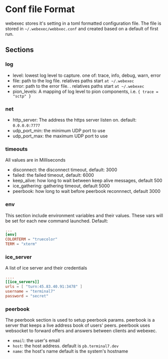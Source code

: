 # Conf file Format

webexec stores it's setting in a toml formatted configuration file. The file is
stored in `~/.webexec/webbxec.conf` and created based on a default of first
run. 


## Sections

### log

- level: lowest log level to capture. one of: trace, info, debug, warn, error
- file: path to the log file. relatives paths start `at ~/.webexec`
- error: path to the error file. . relatives paths start `at ~/.webexec`
- pion_levels: A mapping of log level to pion components, i.e. `{ trace = "sctp" }`

### net

- http_server: The address the https server listen on. default: `0.0.0.0:7777`
- udp_port_min: the minimum UDP port to use
- udp_port_max: the maximum UDP port to use

### timeouts

All values are in Milliseconds

- disconnect: the disconnect timeout, default: 3000
- failed: the failed timeout, default: 6000
- keep_alive: how long to wait between keep alive messages, default 500
- ice_gathering: gathering timeout, default 5000
- peerbook: how long to wait before peerbook reconnnect, default 3000

### env 

This section include environment variables and their values. These vars will be
set for each new command launched. Default:

``` toml
...
[env]
COLORTERM = "truecolor"
TERM = "xterm"
```
### ice_server

A list of ice server and their credentials

```toml
....
[[ice_servers]]
urls = [ "turn:45.83.40.91:3478" ]
username = "terminal7"
password = "secret"
```

### peerbook

The peerbook section is used to setup peerbook params. peerbook is a server
that keeps a live address book of users' peers. peerbook uses websocket
to forward offers and answers between clients and webexec.

- `email`: the user's email 
- `host`: the host address. default is `pb.terminal7.dev`
- `name`: the host's name default is the system's hostname
